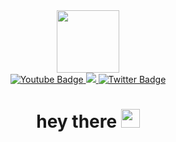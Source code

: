 <div id="header" align="center">
  <img src="https://i.imgur.com/Rv33SuL.gif" width="100"//>
</div>
<div id="badges" align="center">
  <a href="https://www.youtube.com/@odidumm">
    <img src="https://img.shields.io/badge/YouTube-red?style=for-the-badge&logo=youtube&logoColor=white" alt="Youtube Badge"/>
  </a>
  <a href="">
    <img src="https://img.shields.io/badge/odidumm-gray?style=for-the-badge&logo=discord&logoColor=white"/>
  </a>
  <a href="https://twitter.com/odidumm">
    <img src="https://img.shields.io/badge/Twitter-blue?style=for-the-badge&logo=twitter&logoColor=white" alt="Twitter Badge"/>
  </a>
</div>
<div id="stats" align="center">
  <img src="https://komarev.com/ghpvc/?username=odidumm&style=flat-square&color=blue" alt=""/>
</div>
<h1 align="center">
  hey there
  <img src="https://media.giphy.com/media/hvRJCLFzcasrR4ia7z/giphy.gif" width="30px"/>
</h1>
